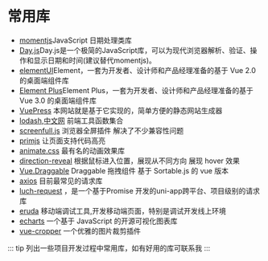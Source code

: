 # 常用库
- [momentjs](http://momentjs.cn/)JavaScript 日期处理类库
- [Day.js](https://dayjs.fenxianglu.cn/)Day.js是一个极简的JavaScript库，可以为现代浏览器解析、验证、操作和显示日期和时间(建议替代momentjs)。
- [elementUI](https://element.eleme.cn/#/zh-CN)Element，一套为开发者、设计师和产品经理准备的基于 Vue 2.0 的桌面端组件库
- [Element Plus](https://element-plus.gitee.io/#/zh-CN)Element Plus，一套为开发者、设计师和产品经理准备的基于 Vue 3.0 的桌面端组件库
- [VuePress](https://vuepress.vuejs.org/zh/) 本网站就是基于它实现的，简单方便的静态网站生成器
- [lodash](https://lodash.com/),[中文网](https://www.lodashjs.com/) 前端工具函数集合
- [screenfull.js](https://github.com/sindresorhus/screenfull.js) 浏览器全屏插件 解决了不少兼容性问题
- [primjs](https://github.com/PrismJS/prism) 让页面支持代码高亮
- [animate.css](https://github.com/animate-css/animate.css) 最有名的动画效果库
- [direction-reveal](https://github.com/NigelOToole/direction-reveal) 根据鼠标进入位置，展现从不同方向 展现 hover 效果
- [Vue.Draggable](https://github.com/SortableJS/Vue.Draggable) Draggable 拖拽组件 基于 Sortable.js 的 vue 版本
- [axios](https://github.com/axios/axios) 目前最常见的请求库
- [luch-request](https://www.quanzhan.co/luch-request/handbook/) ，是一个基于Promise 开发的uni-app跨平台、项目级别的请求库
- [eruda](https://github.com/liriliri/eruda) 移动端调试工具,开发移动端页面，特别是调试开发线上环境
- [echarts](https://echarts.apache.org/zh/index.html) 一个基于 JavaScript 的开源可视化图表库
- [vue-cropper](https://github.com/xyxiao001/vue-cropper) 一个优雅的图片裁剪插件


::: tip
列出一些项目开发过程中常用库，如有好用的库可联系我
:::
